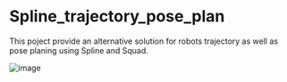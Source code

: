 # Spline_trajectory_pose_plan

This poject provide an alternative solution for robots trajectory as well as pose planing using Spline and Squad.

![image](https://github.com/user-attachments/assets/c446fa2e-9d65-4834-bea6-1ddc7e0d6a46)
